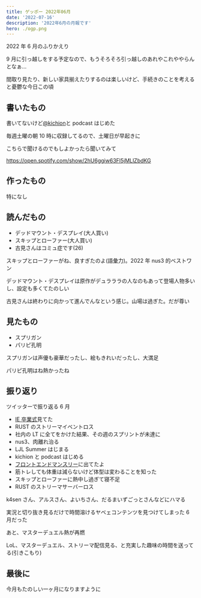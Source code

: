 ```yaml
---
title: ゲッポー 2022年06月
date: '2022-07-16'
description: '2022年6月の月報です'
hero: ./ogp.png
---
```


2022 年 6 月のふりかえり

9 月に引っ越しをする予定なので、もうそろそろ引っ越しのあれやこれややらんとなぁ...

間取り見たり、新しい家具揃えたりするのは楽しいけど、手続きのことを考えると憂鬱な今日この頃

## 書いたもの

書いてないけど[@kichion](https://twitter.com/kichion)と podcast はじめた

毎週土曜の朝 10 時に収録してるので、土曜日が早起きに

こちらで聞けるのでもしよかったら聞いてみて

https://open.spotify.com/show/2hU6ggiw63Fl5jMLlZbdKG

## 作ったもの

特になし

## 読んだもの

- デッドマウント・デスプレイ(大人買い)
- スキップとローファー(大人買い)
- 古見さんはコミュ症です(26)

スキップとローファーがね、良すぎたのよ(語彙力)。2022 年 nus3 的ベストワン

デッドマウント・デスプレイは原作がデュラララの人なのもあって登場人物多いし、設定も多くてたのしい

古見さんは終わりに向かって進んでんなという感じ。山場は過ぎた。だが尊い

## 見たもの

- スプリガン
- パリピ孔明

スプリガンは声優も豪華だったし、絵もきれいだったし、大満足

パリピ孔明はね熱かったね

## 振り返り

ツイッターで振り返る 6 月

- [IE 卒業式](https://web-study.connpass.com/event/250191/)見てた
- RUST のストリーマイベントロス
- 社内の LT に全てをかけた結果、その週のスプリントが未達に
- nus3、肉離れ治る
- LJL Summer はじまる
- kichion と podcast はじめる
- [フロントエンドマンスリー](https://cybozu.connpass.com/event/250296/)に出てたよ
- 筋トレしても体重は減らないけど体型は変わることを知った
- スキップとローファーに熱中し過ぎて寝不足
- RUST のストリーマサーバーロス

k4sen さん、アルスさん、よいちさん、だるまいずごっとさんなどにハマる

実況と切り抜き見るだけで時間溶けるヤベェコンテンツを見つけてしまった 6 月だった

あと、マスターデュエル熱が再燃

LoL、マスターデュエル、ストリーマ配信見る、と充実した趣味の時間を送ってる(引きこもり)

## 最後に

今月もたのしい一ヶ月になりますように

